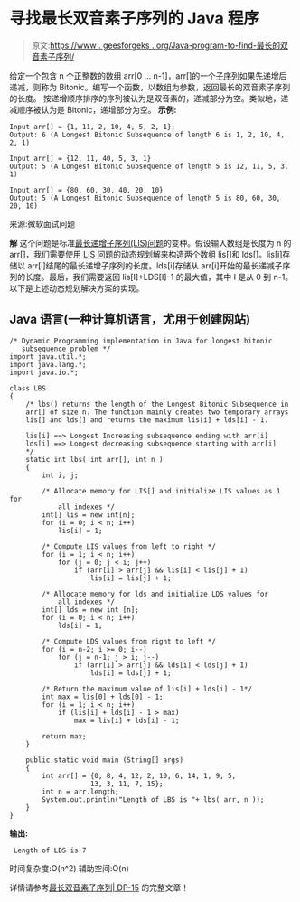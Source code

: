 # 寻找最长双音素子序列的 Java 程序

> 原文:[https://www . geesforgeks . org/Java-program-to-find-最长的双音素子序列/](https://www.geeksforgeeks.org/java-program-to-find-the-longest-bitonic-subsequence/)

给定一个包含 n 个正整数的数组 arr[0 … n-1]，arr[]的一个[子序列](http://en.wikipedia.org/wiki/Subsequence)如果先递增后递减，则称为 Bitonic。编写一个函数，以数组为参数，返回最长的双音素子序列的长度。
按递增顺序排序的序列被认为是双音素的，递减部分为空。类似地，递减顺序被认为是 Bitonic，递增部分为空。
**示例:**

```
Input arr[] = {1, 11, 2, 10, 4, 5, 2, 1};
Output: 6 (A Longest Bitonic Subsequence of length 6 is 1, 2, 10, 4, 2, 1)

Input arr[] = {12, 11, 40, 5, 3, 1}
Output: 5 (A Longest Bitonic Subsequence of length 5 is 12, 11, 5, 3, 1)

Input arr[] = {80, 60, 30, 40, 20, 10}
Output: 5 (A Longest Bitonic Subsequence of length 5 is 80, 60, 30, 20, 10)
```

来源:微软面试问题

**解**
这个问题是标准[最长递增子序列(LIS)问题](https://www.geeksforgeeks.org/longest-increasing-subsequence-dp-3/)的变种。假设输入数组是长度为 n 的 arr[]，我们需要使用 [LIS 问题](https://www.geeksforgeeks.org/longest-increasing-subsequence-dp-3/)的动态规划解来构造两个数组 lis[]和 lds[]。lis[i]存储以 arr[i]结尾的最长递增子序列的长度。lds[i]存储从 arr[i]开始的最长递减子序列的长度。最后，我们需要返回 lis[I]+LDS[I]–1 的最大值，其中 I 是从 0 到 n-1。
以下是上述动态规划解决方案的实现。

## Java 语言(一种计算机语言，尤用于创建网站)

```
/* Dynamic Programming implementation in Java for longest bitonic
   subsequence problem */
import java.util.*;
import java.lang.*;
import java.io.*;

class LBS
{
    /* lbs() returns the length of the Longest Bitonic Subsequence in
    arr[] of size n. The function mainly creates two temporary arrays
    lis[] and lds[] and returns the maximum lis[i] + lds[i] - 1.

    lis[i] ==> Longest Increasing subsequence ending with arr[i]
    lds[i] ==> Longest decreasing subsequence starting with arr[i]
    */
    static int lbs( int arr[], int n )
    {
        int i, j;

        /* Allocate memory for LIS[] and initialize LIS values as 1 for
            all indexes */
        int[] lis = new int[n];
        for (i = 0; i < n; i++)
            lis[i] = 1;

        /* Compute LIS values from left to right */
        for (i = 1; i < n; i++)
            for (j = 0; j < i; j++)
                if (arr[i] > arr[j] && lis[i] < lis[j] + 1)
                    lis[i] = lis[j] + 1;

        /* Allocate memory for lds and initialize LDS values for
            all indexes */
        int[] lds = new int [n];
        for (i = 0; i < n; i++)
            lds[i] = 1;

        /* Compute LDS values from right to left */
        for (i = n-2; i >= 0; i--)
            for (j = n-1; j > i; j--)
                if (arr[i] > arr[j] && lds[i] < lds[j] + 1)
                    lds[i] = lds[j] + 1;

        /* Return the maximum value of lis[i] + lds[i] - 1*/
        int max = lis[0] + lds[0] - 1;
        for (i = 1; i < n; i++)
            if (lis[i] + lds[i] - 1 > max)
                max = lis[i] + lds[i] - 1;

        return max;
    }

    public static void main (String[] args)
    {
        int arr[] = {0, 8, 4, 12, 2, 10, 6, 14, 1, 9, 5,
                    13, 3, 11, 7, 15};
        int n = arr.length;
        System.out.println("Length of LBS is "+ lbs( arr, n ));
    }
}
```

**输出:**

```
 Length of LBS is 7
```

时间复杂度:O(n^2)
辅助空间:O(n)

详情请参考[最长双音素子序列| DP-15](https://www.geeksforgeeks.org/longest-bitonic-subsequence-dp-15/) 的完整文章！